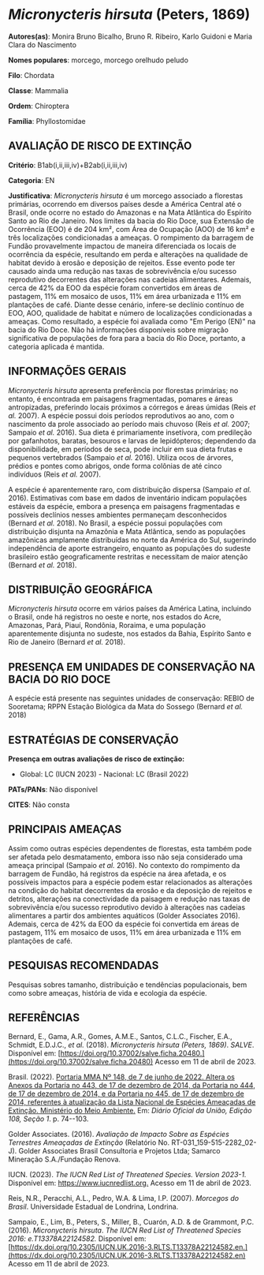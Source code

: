 # *Micronycteris hirsuta* (Peters, 1869)

**Autores(as)**: Monira Bruno Bicalho, Bruno R. Ribeiro, Karlo Guidoni e Maria Clara do Nascimento

**Nomes populares**: morcego, morcego orelhudo peludo

**Filo**: Chordata

**Classe**: Mammalia

**Ordem**: Chiroptera

**Família**: Phyllostomidae

## AVALIAÇÃO DE RISCO DE EXTINÇÃO

**Critério**: B1ab(i,ii,iii,iv)+B2ab(i,ii,iii,iv)

**Categoria**: EN

**Justificativa**: *Micronycteris hirsuta* é um morcego associado a florestas primárias, ocorrendo em diversos países desde a América Central até o Brasil, onde ocorre no estado do Amazonas e na Mata Atlântica do Espírito Santo ao Rio de Janeiro. Nos limites da bacia do Rio Doce, sua Extensão de Ocorrência (EOO) é de 204 km², com Área de Ocupação (AOO) de 16 km² e três localizações condicionadas a ameaças. O rompimento da barragem de Fundão provavelmente impactou de maneira diferenciada os locais de ocorrência da espécie, resultando em perda e alterações na qualidade de habitat devido à erosão e deposição de rejeitos. Esse evento pode ter causado ainda uma redução nas taxas de sobrevivência e/ou sucesso reprodutivo decorrentes das alterações nas cadeias alimentares. Ademais, cerca de 42% da EOO da espécie foram convertidos em áreas de pastagem, 11% em mosaico de usos, 11% em área urbanizada e 11% em plantações de café. Diante desse cenário,
infere-se declínio contínuo de EOO, AOO, qualidade de habitat e número de localizações condicionadas a ameaças. Como resultado, a espécie foi avaliada como "Em Perigo (EN)" na bacia do Rio Doce. Não há informações disponíveis sobre migração significativa de populações de fora para a bacia do Rio Doce, portanto, a categoria aplicada é mantida.

## INFORMAÇÕES GERAIS

*Micronycteris hirsuta* apresenta preferência por florestas primárias; no entanto, é encontrada em paisagens fragmentadas, pomares e áreas antropizadas, preferindo locais próximos a córregos e áreas úmidas (Reis *et al.* 2007). A espécie possui dois períodos reprodutivos ao ano, com o nascimento da prole associado ao período mais chuvoso (Reis *et al.* 2007; Sampaio *et al.* 2016). Sua dieta é primariamente insetívora, com predileção por gafanhotos, baratas, besouros e larvas de lepidópteros; dependendo da disponibilidade, em períodos de seca, pode incluir em sua dieta frutas e pequenos vertebrados (Sampaio *et al.* 2016). Utiliza ocos de árvores, prédios e pontes como abrigos, onde forma colônias de até cinco indivíduos (Reis *et al.* 2007).

A espécie é aparentemente raro, com distribuição dispersa (Sampaio *et al.* 2016). Estimativas com base em dados de inventário indicam populações estáveis da espécie, embora a presença em paisagens fragmentadas e possíveis declínios nesses ambientes permaneçam desconhecidos (Bernard *et al.* 2018). No Brasil, a espécie possui populações com distribuição disjunta na Amazônia e Mata Atlântica, sendo as populações amazônicas amplamente distribuídas no norte da América do Sul, sugerindo independência de aporte estrangeiro, enquanto as populações do sudeste brasileiro estão geograficamente restritas e necessitam de maior atenção (Bernard *et al.* 2018).

## DISTRIBUIÇÃO GEOGRÁFICA

*Micronycteris hirsuta* ocorre em vários países da América Latina, incluindo o Brasil, onde há registros no oeste e norte, nos estados do Acre, Amazonas, Pará, Piauí, Rondônia, Roraima, e uma população aparentemente disjunta no sudeste, nos estados da Bahia, Espírito Santo e Rio de Janeiro (Bernard *et al.* 2018).

## PRESENÇA EM UNIDADES DE CONSERVAÇÃO NA BACIA DO RIO DOCE

A espécie está presente nas seguintes unidades de conservação: REBIO de Sooretama; RPPN Estação Biológica da Mata do Sossego (Bernard *et al.* 2018)

## ESTRATÉGIAS DE CONSERVAÇÃO

**Presença em outras avaliações de risco de extinção:**

-   Global: LC (IUCN 2023) -   Nacional: LC (Brasil 2022)

**PATs/PANs**: Não disponível

**CITES**: Não consta

## PRINCIPAIS AMEAÇAS

Assim como outras espécies dependentes de florestas, esta também pode ser afetada pelo desmatamento, embora isso não seja considerado uma ameaça principal (Sampaio *et al.* 2016). No contexto do rompimento da barragem de Fundão, há registros da espécie na área afetada, e os possíveis impactos para a espécie podem estar relacionados as alterações na condição do habitat decorrentes da erosão e da deposição de rejeitos e detritos, alterações na conectividade da paisagem e redução nas taxas de sobrevivência e/ou sucesso reprodutivo devido à alterações nas cadeias alimentares a partir dos ambientes aquáticos (Golder Associates 2016). Ademais, cerca de 42% da EOO da espécie foi convertida em áreas de pastagem, 11% em mosaico de usos, 11% em área urbanizada e 11% em plantações de café.

## PESQUISAS RECOMENDADAS

Pesquisas sobres tamanho, distribuição e tendências populacionais, bem como sobre ameaças, história de vida e ecologia da espécie.

## REFERÊNCIAS

Bernard, E., Gama, A.R., Gomes, A.M.E., Santos, C.L.C., Fischer, E.A., Schmidt, E.D.J.C., *et al.* (2018). *Micronycteris hirsuta (Peters, 1869)*. *SALVE*. Disponível em: [https://doi.org/10.37002/salve.ficha.20480.](https://doi.org/10.37002/salve.ficha.20480) Acesso em 11 de abril de 2023.

Brasil. (2022). [Portaria MMA Nº 148, de 7 de junho de 2022. Altera os Anexos da Portaria no 443, de 17 de dezembro de 2014, da Portaria no 444, de 17 de dezembro de 2014, e da Portaria no 445, de 17 de dezembro de 2014, referentes à atualização da Lista Nacional de Espécies Ameaçadas de Extinção. Ministério do Meio Ambiente.](https://in.gov.br/en/web/dou/-/portaria-mma-n-148-de-7-de-junho-de-2022-406272733) Em: *Diário Oficial da União, Edição 108, Seção 1*. p. 74--103.

Golder Associates. (2016). *Avaliação de Impacto Sobre as Espécies Terrestres Ameaçadas de Extinção* (Relatório No.  RT-031_159-515-2282_02-J). Golder Associates Brasil Consultoria e Projetos Ltda; Samarco Mineração S.A./Fundação Renova.

IUCN. (2023). *The IUCN Red List of Threatened Species. Version 2023-1.* Disponível em: <https://www.iucnredlist.org.> Acesso em 11 de abril de 2023.

Reis, N.R., Peracchi, A.L., Pedro, W.A. & Lima, I.P. (2007). *Morcegos do Brasil*. Universidade Estadual de Londrina, Londrina.

Sampaio, E., Lim, B., Peters, S., Miller, B., Cuarón, A.D. & de Grammont, P.C. (2016). *Micronycteris hirsuta*. *The IUCN Red List of Threatened Species 2016: e.T13378A22124582.* Disponível em: [https://dx.doi.org/10.2305/IUCN.UK.2016-3.RLTS.T13378A22124582.en.](https://dx.doi.org/10.2305/IUCN.UK.2016-3.RLTS.T13378A22124582.en) Acesso em 11 de abril de 2023.
